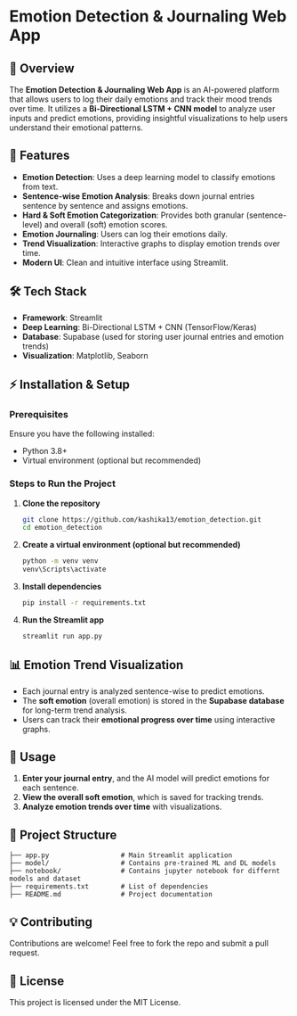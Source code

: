 # Emotion Detection & Journaling Web App

## 📌 Overview
The **Emotion Detection & Journaling Web App** is an AI-powered platform that allows users to log their daily emotions and track their mood trends over time. It utilizes a **Bi-Directional LSTM + CNN model** to analyze user inputs and predict emotions, providing insightful visualizations to help users understand their emotional patterns.

## 🚀 Features
- **Emotion Detection**: Uses a deep learning model to classify emotions from text.
- **Sentence-wise Emotion Analysis**: Breaks down journal entries sentence by sentence and assigns emotions.
- **Hard & Soft Emotion Categorization**: Provides both granular (sentence-level) and overall (soft) emotion scores.
- **Emotion Journaling**: Users can log their emotions daily.
- **Trend Visualization**: Interactive graphs to display emotion trends over time.
- **Modern UI**: Clean and intuitive interface using Streamlit.

## 🛠️ Tech Stack
- **Framework**: Streamlit
- **Deep Learning**: Bi-Directional LSTM + CNN (TensorFlow/Keras)
- **Database**: Supabase (used for storing user journal entries and emotion trends)
- **Visualization**: Matplotlib, Seaborn

## ⚡ Installation & Setup
### Prerequisites
Ensure you have the following installed:
- Python 3.8+
- Virtual environment (optional but recommended)

### Steps to Run the Project
1. **Clone the repository**
   ```bash
   git clone https://github.com/kashika13/emotion_detection.git
   cd emotion_detection
   ```
2. **Create a virtual environment (optional but recommended)**
   ```bash
   python -m venv venv
   venv\Scripts\activate
   ```
3. **Install dependencies**
   ```bash
   pip install -r requirements.txt
   ```
4. **Run the Streamlit app**
   ```bash
   streamlit run app.py
   ```

## 📊 Emotion Trend Visualization
- Each journal entry is analyzed sentence-wise to predict emotions.
- The **soft emotion** (overall emotion) is stored in the **Supabase database** for long-term trend analysis.
- Users can track their **emotional progress over time** using interactive graphs.

## 📝 Usage
1. **Enter your journal entry**, and the AI model will predict emotions for each sentence.
2. **View the overall soft emotion**, which is saved for tracking trends.
3. **Analyze emotion trends over time** with visualizations.

## 📂 Project Structure
```
├── app.py                  # Main Streamlit application
├── model/                  # Contains pre-trained ML and DL models
├── notebook/               # Contains jupyter notebook for differnt models and dataset
├── requirements.txt        # List of dependencies
├── README.md               # Project documentation
```

## 💡 Contributing
Contributions are welcome! Feel free to fork the repo and submit a pull request.

## 📜 License
This project is licensed under the MIT License.



